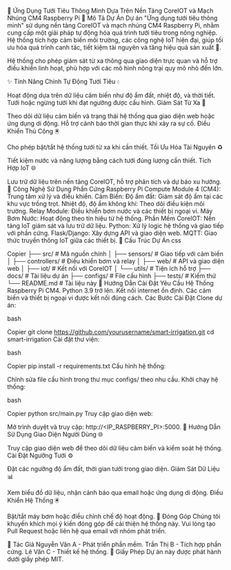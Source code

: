 🌱 Ứng Dụng Tưới Tiêu Thông Minh Dựa Trên Nền Tảng CoreIOT và Mạch Nhúng CM4 Raspberry Pi
📝 Mô Tả Dự Án
Dự án "Ứng dụng tưới tiêu thông minh" sử dụng nền tảng CoreIOT và mạch nhúng CM4 Raspberry Pi, nhằm cung cấp một giải pháp tự động hóa quá trình tưới tiêu trong nông nghiệp. Hệ thống tích hợp cảm biến môi trường, các công nghệ IoT hiện đại, giúp tối ưu hóa quá trình canh tác, tiết kiệm tài nguyên và tăng hiệu quả sản xuất 🌾.

Hệ thống cho phép giám sát từ xa thông qua giao diện trực quan và hỗ trợ điều khiển linh hoạt, phù hợp với các mô hình nông trại quy mô nhỏ đến lớn.

✨ Tính Năng Chính
Tự Động Tưới Tiêu 💧

Hoạt động dựa trên dữ liệu cảm biến như độ ẩm đất, nhiệt độ, và thời tiết.
Tưới hoặc ngừng tưới khi đạt ngưỡng được cấu hình.
Giám Sát Từ Xa 📡

Theo dõi dữ liệu cảm biến và trạng thái hệ thống qua giao diện web hoặc ứng dụng di động.
Hỗ trợ cảnh báo thời gian thực khi xảy ra sự cố.
Điều Khiển Thủ Công 🖲️

Cho phép bật/tắt hệ thống tưới từ xa khi cần thiết.
Tối Ưu Hóa Tài Nguyên ♻️

Tiết kiệm nước và năng lượng bằng cách tưới đúng lượng cần thiết.
Tích Hợp IoT 🌐

Lưu trữ dữ liệu trên nền tảng CoreIOT, hỗ trợ phân tích và dự báo xu hướng.
🔧 Công Nghệ Sử Dụng
Phần Cứng
Raspberry Pi Compute Module 4 (CM4): Trung tâm xử lý và điều khiển.
Cảm Biến:
Độ ẩm đất: Giám sát độ ẩm tại các khu vực trồng trọt.
Nhiệt độ, độ ẩm không khí: Theo dõi điều kiện môi trường.
Relay Module: Điều khiển bơm nước và các thiết bị ngoại vi.
Máy Bơm Nước: Hoạt động theo tín hiệu từ hệ thống.
Phần Mềm
CoreIOT: Nền tảng IoT giám sát và lưu trữ dữ liệu.
Python: Xử lý logic hệ thống và giao tiếp với phần cứng.
Flask/Django: Xây dựng API và giao diện web.
MQTT: Giao thức truyền thông IoT giữa các thiết bị.
📂 Cấu Trúc Dự Án
css

Copier
├── src/                   # Mã nguồn chính
│   ├── sensors/           # Giao tiếp với cảm biến
│   ├── controllers/       # Điều khiển bơm và relay
│   ├── web/               # API và giao diện web
│   ├── iot/               # Kết nối với CoreIOT
│   └── utils/             # Tiện ích hỗ trợ
├── docs/                  # Tài liệu dự án
├── configs/               # File cấu hình
├── tests/                 # Kiểm thử
└── README.md              # Tài liệu này
🚀 Hướng Dẫn Cài Đặt
Yêu Cầu Hệ Thống
Raspberry Pi CM4.
Python 3.9 trở lên.
Kết nối internet ổn định.
Các cảm biến và thiết bị ngoại vi được kết nối đúng cách.
Các Bước Cài Đặt
Clone dự án:

bash

Copier
git clone https://github.com/yourusername/smart-irrigation.git
cd smart-irrigation
Cài đặt thư viện:

bash

Copier
pip install -r requirements.txt
Cấu hình hệ thống:

Chỉnh sửa file cấu hình trong thư mục configs/ theo nhu cầu.
Khởi chạy hệ thống:

bash

Copier
python src/main.py
Truy cập giao diện web:

Mở trình duyệt và truy cập: http://<IP_RASPBERRY_PI>:5000.
📖 Hướng Dẫn Sử Dụng
Giao Diện Người Dùng 🌐

Truy cập giao diện web để theo dõi dữ liệu cảm biến và kiểm soát hệ thống.
Cài Đặt Ngưỡng Tưới ⚙️

Đặt các ngưỡng độ ẩm đất, thời gian tưới trong giao diện.
Giám Sát Dữ Liệu 📊

Xem biểu đồ dữ liệu, nhận cảnh báo qua email hoặc ứng dụng di động.
Điều Khiển Hệ Thống 🖲️

Bật/tắt máy bơm hoặc điều chỉnh chế độ hoạt động.
🤝 Đóng Góp
Chúng tôi khuyến khích mọi ý kiến đóng góp để cải thiện hệ thống này.
Vui lòng tạo Pull Request hoặc liên hệ qua email với nhóm phát triển.

👥 Tác Giả
Nguyễn Văn A - Phát triển phần mềm.
Trần Thị B - Tích hợp phần cứng.
Lê Văn C - Thiết kế hệ thống.
📜 Giấy Phép
Dự án này được phát hành dưới giấy phép MIT.

